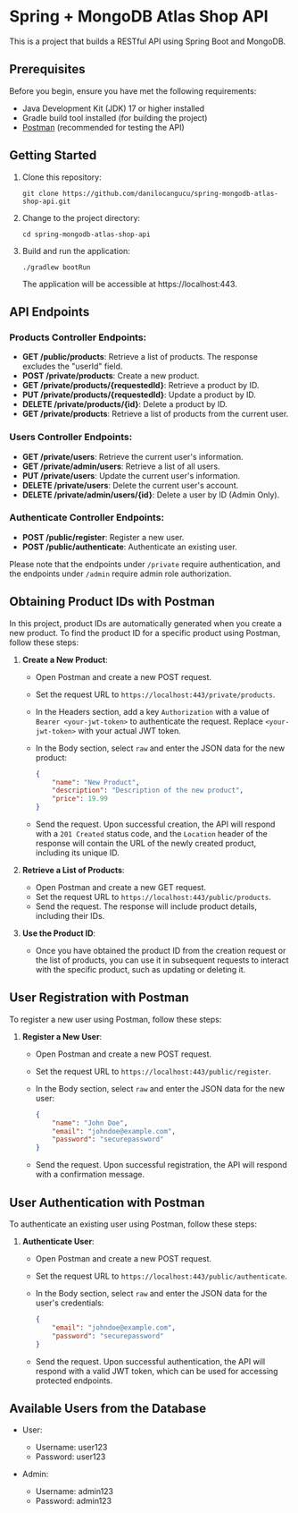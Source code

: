 # Spring + MongoDB Atlas Shop API

This is a project that builds a RESTful API using Spring Boot and MongoDB.

## Prerequisites

Before you begin, ensure you have met the following requirements:

- Java Development Kit (JDK) 17 or higher installed
- Gradle build tool installed (for building the project)
- [Postman](https://www.postman.com/) (recommended for testing the API)

## Getting Started

1. Clone this repository:

   ```
   git clone https://github.com/danilocangucu/spring-mongodb-atlas-shop-api.git
   ```

2. Change to the project directory:

   ```
   cd spring-mongodb-atlas-shop-api
   ```

3. Build and run the application:

   ```
   ./gradlew bootRun
   ```

   The application will be accessible at https://localhost:443.

## API Endpoints

### Products Controller Endpoints:

- **GET /public/products**: Retrieve a list of products. The response excludes the "userId" field.
- **POST /private/products**: Create a new product.
- **GET /private/products/{requestedId}**: Retrieve a product by ID.
- **PUT /private/products/{requestedId}**: Update a product by ID.
- **DELETE /private/products/{id}**: Delete a product by ID.
- **GET /private/products**: Retrieve a list of products from the current user.

### Users Controller Endpoints:

- **GET /private/users**: Retrieve the current user's information.
- **GET /private/admin/users**: Retrieve a list of all users.
- **PUT /private/users**: Update the current user's information.
- **DELETE /private/users**: Delete the current user's account.
- **DELETE /private/admin/users/{id}**: Delete a user by ID (Admin Only).

### Authenticate Controller Endpoints:

- **POST /public/register**: Register a new user.
- **POST /public/authenticate**: Authenticate an existing user.

Please note that the endpoints under `/private` require authentication, and the endpoints under `/admin` require admin role authorization.

## Obtaining Product IDs with Postman

In this project, product IDs are automatically generated when you create a new product. To find the product ID for a specific product using Postman, follow these steps:

1. **Create a New Product**:

   - Open Postman and create a new POST request.
   - Set the request URL to `https://localhost:443/private/products`.
   - In the Headers section, add a key `Authorization` with a value of `Bearer <your-jwt-token>` to authenticate the request. Replace `<your-jwt-token>` with your actual JWT token.
   - In the Body section, select `raw` and enter the JSON data for the new product:

     ```json
     {
         "name": "New Product",
         "description": "Description of the new product",
         "price": 19.99
     }
     ```

   - Send the request. Upon successful creation, the API will respond with a `201 Created` status code, and the `Location` header of the response will contain the URL of the newly created product, including its unique ID.

2. **Retrieve a List of Products**:

   - Open Postman and create a new GET request.
   - Set the request URL to `https://localhost:443/public/products`.
   - Send the request. The response will include product details, including their IDs.

3. **Use the Product ID**:

   - Once you have obtained the product ID from the creation request or the list of products, you can use it in subsequent requests to interact with the specific product, such as updating or deleting it.

## User Registration with Postman

To register a new user using Postman, follow these steps:

1. **Register a New User**:

   - Open Postman and create a new POST request.
   - Set the request URL to `https://localhost:443/public/register`.
   - In the Body section, select `raw` and enter the JSON data for the new user:

     ```json
     {
         "name": "John Doe",
         "email": "johndoe@example.com",
         "password": "securepassword"
     }
     ```

   - Send the request. Upon successful registration, the API will respond with a confirmation message.

## User Authentication with Postman

To authenticate an existing user using Postman, follow these steps:

1. **Authenticate User**:

   - Open Postman and create a new POST request.
   - Set the request URL to `https://localhost:443/public/authenticate`.
   - In the Body section, select `raw` and enter the JSON data for the user's credentials:

     ```json
     {
         "email": "johndoe@example.com",
         "password": "securepassword"
     }
     ```

   - Send the request. Upon successful authentication, the API will respond with a valid JWT token, which can be used for accessing protected endpoints.

## Available Users from the Database

- User:
  - Username: user123
  - Password: user123

- Admin:
  - Username: admin123
  - Password: admin123
